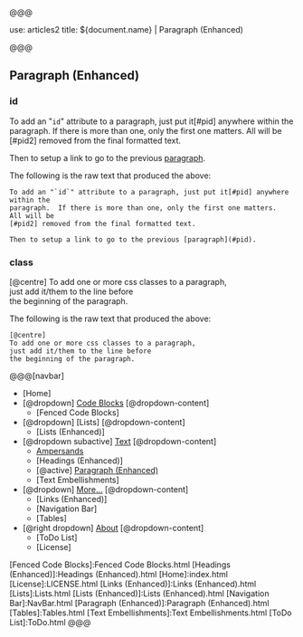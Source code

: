 @@@

use: articles2
title: ${document.name} | Paragraph (Enhanced)

@@@


## Paragraph (Enhanced)

### id

To add an "`id`" attribute to a paragraph, just put it[#pid] anywhere within the
paragraph.  If there is more than one, only the first one matters.  All will be
[#pid2] removed from the final formatted text.

Then to setup a link to go to the previous [paragraph](#pid).

The following is the raw text that produced the above:
~~~
To add an "`id`" attribute to a paragraph, just put it[#pid] anywhere within the
paragraph.  If there is more than one, only the first one matters.  All will be
[#pid2] removed from the final formatted text.

Then to setup a link to go to the previous [paragraph](#pid).
~~~

### class

[@centre]
To add one or more css classes to a paragraph,  
just add it/them to the line before  
the beginning of the paragraph.


The following is the raw text that produced the above:
~~~
[@centre]
To add one or more css classes to a paragraph,  
just add it/them to the line before  
the beginning of the paragraph.
~~~



@@@[navbar]
- [Home]
- [@dropdown] [Code Blocks](#)
[@dropdown-content]
    - [Fenced Code Blocks]
- [@dropdown] [Lists]
[@dropdown-content]
    - [Lists (Enhanced)]
- [@dropdown subactive] [Text](#)
[@dropdown-content]
    - [Ampersands]
    - [Headings (Enhanced)]
    - [@active] [Paragraph (Enhanced)](#)
    - [Text Embellishments]
- [@dropdown] [More...](#)
[@dropdown-content]
    - [Links (Enhanced)]
    - [Navigation Bar]
    - [Tables]
- [@right dropdown] [About]
[@dropdown-content]
    - [ToDo List]
    - [License]


[About]:About.html
[Ampersands]:Ampersands.html
[Fenced Code Blocks]:Fenced Code Blocks.html
[Headings (Enhanced)]:Headings (Enhanced).html
[Home]:index.html
[License]:LICENSE.html
[Links (Enhanced)]:Links (Enhanced).html
[Lists]:Lists.html
[Lists (Enhanced)]:Lists (Enhanced).html
[Navigation Bar]:NavBar.html
[Paragraph (Enhanced)]:Paragraph (Enhanced).html
[Tables]:Tables.html
[Text Embellishments]:Text Embellishments.html
[ToDo List]:ToDo.html
@@@
